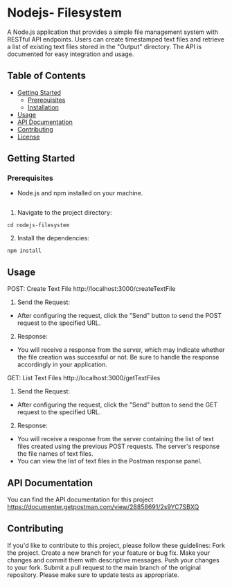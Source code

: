 # Nodejs- Filesystem

A Node.js application that provides a simple file management system with RESTful API endpoints. Users can create timestamped text files and retrieve a list of existing text files stored in the "Output" directory. The API is documented for easy integration and usage.



## Table of Contents

- [Getting Started](#getting-started)
  - [Prerequisites](#prerequisites)
  - [Installation](#installation)
- [Usage](#usage)
- [API Documentation](#api-documentation)
- [Contributing](#contributing)
- [License](#license)

## Getting Started

### Prerequisites

- Node.js and npm installed on your machine.


   ```

1. Navigate to the project directory:

```shell
cd nodejs-filesystem
```

2. Install the dependencies:

```shell
npm install
```

## Usage

POST: Create Text File
http://localhost:3000/createTextFile

1. Send the Request:

- After configuring the request, click the "Send" button to send the POST request to the specified URL.

2. Response:

- You will receive a response from the server, which may indicate whether the file creation was successful or not. Be sure to handle the response accordingly in your application.

GET: List Text Files
http://localhost:3000/getTextFiles

1. Send the Request:

- After configuring the request, click the "Send" button to send the GET request to the specified URL.

2. Response:

- You will receive a response from the server containing the list of text files created using the previous POST requests. The server's response the file names of text files.
- You can view the list of text files in the Postman response panel.

## API Documentation

You can find the API documentation for this project https://documenter.getpostman.com/view/28858691/2s9YC7SBXQ

## Contributing

If you'd like to contribute to this project, please follow these guidelines:
Fork the project.
Create a new branch for your feature or bug fix.
Make your changes and commit them with descriptive messages.
Push your changes to your fork.
Submit a pull request to the main branch of the original repository.
Please make sure to update tests as appropriate.


